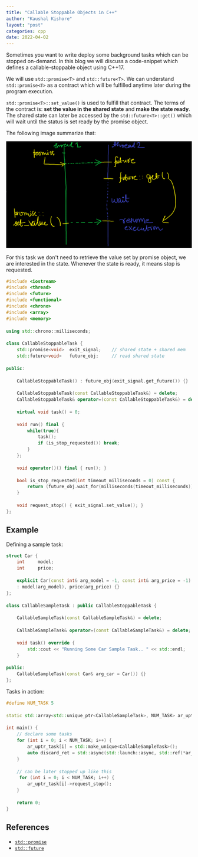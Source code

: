 ```yaml
---
title: "Callable Stoppable Objects in C++"
author: "Kaushal Kishore"
layout: "post"
categories: cpp
date: 2022-04-02
---
```


Sometimes you want to write deploy some background tasks which can be stopped on-demand. In this blog we will discuss a code-snippet which defines a callable-stoppable object using C++17.

We will use `std::promise<T>` and `std::future<T>`. We can understand `std::promise<T>` as a contract which will be fulfilled anytime later during the program execution. 

`std::promise<T>::set_value()` is used to fulfill that contract. The terms of the contract is: **set the value in the shared state** and **make the state ready**.  The shared state can later be accessed by the `std::future<T>::get()` which will wait until the status is set ready by the promise object.

The following image summarize that:

![Promise Future](/img/cpp/callable-objects/promise_future.png)

For this task we don't need to retrieve the value set by promise object, we are interested in the state. Whenever the state is ready, it means stop is requested.

```cpp
#include <iostream>
#include <thread>
#include <future>
#include <functional>
#include <chrono>
#include <array>
#include <memory>

using std::chrono::milliseconds;

class CallableStoppableTask {
    std::promise<void>  exit_signal;    // shared state + shared mem
    std::future<void>   future_obj;     // read shared state

public:

    CallableStoppableTask() : future_obj(exit_signal.get_future()) {}

    CallableStoppableTask(const CallableStoppableTask&) = delete;
    CallableStoppableTask& operator=(const CallableStoppableTask&) = delete;

    virtual void task() = 0;

    void run() final {
        while(true){
            task();
            if (is_stop_requested()) break;
        }
    };

    void operator()() final { run(); }

    bool is_stop_requested(int timeout_milliseconds = 0) const {
        return (future_obj.wait_for(milliseconds(timeout_milliseconds)) == std::future_status::ready);
    }

    void request_stop() { exit_signal.set_value(); }
};
```

## Example

Defining a sample task:

```cpp
struct Car {
    int     model;
    int     price;

    explicit Car(const int& arg_model = -1, const int& arg_price = -1)
    : model(arg_model), price(arg_price) {}
};

class CallableSampleTask : public CallableStoppableTask {
    
    CallableSampleTask(const CallableSampleTask&) = delete;

    CallableSampleTask& operator=(const CallableSampleTask&) = delete;

    void task() override {
        std::cout << "Running Some Car Sample Task.. " << std::endl;
    }

public:
    CallableSampleTask(const Car& arg_car = Car()) {} 
};
```

Tasks in action:

```cpp
#define NUM_TASK 5

static std::array<std::unique_ptr<CallableSampleTask>, NUM_TASK> ar_uptr_task;

int main() {
    // declare some tasks
    for (int i = 0; i < NUM_TASK; i++) {
        ar_uptr_task[i] = std::make_unique<CallableSampleTask>();
        auto discard_ret = std::async(std::launch::async, std::ref(*ar_uptr_task[i]));
    }

    // can be later stopped up like this
     for (int i = 0; i < NUM_TASK; i++) {
        ar_uptr_task[i]->request_stop();
    }

    return 0;
}
```

## References

* [`std::promise`](https://en.cppreference.com/w/cpp/thread/promise)
* [`std::future`](https://en.cppreference.com/w/cpp/thread/future)